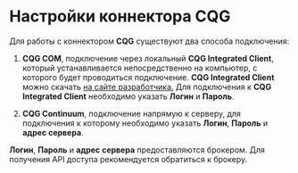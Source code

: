 # Настройки коннектора CQG

Для работы с коннектором **CQG** существуют два способа подключения:

1. **CQG COM**, подключение через локальный **CQG Integrated Client**, который устанавливается непосредственно на компьютер, с которого будет проводиться подключение. **CQG Integrated Client** можно скачать [на сайте разработчика.](http://www.cqg.com/products/cqg-integrated-client) Для подключения к **CQG Integrated Client** необходимо указать **Логин** и **Пароль**. 

2. **CQG Continuum**, подключение напрямую к серверу, для подключения к которому необходимо указать **Логин**, **Пароль** и **адрес сервера**.

**Логин**, **Пароль** и **адрес сервера** предоставляются брокером. Для получения API доступа рекомендуется обратиться к брокеру.
